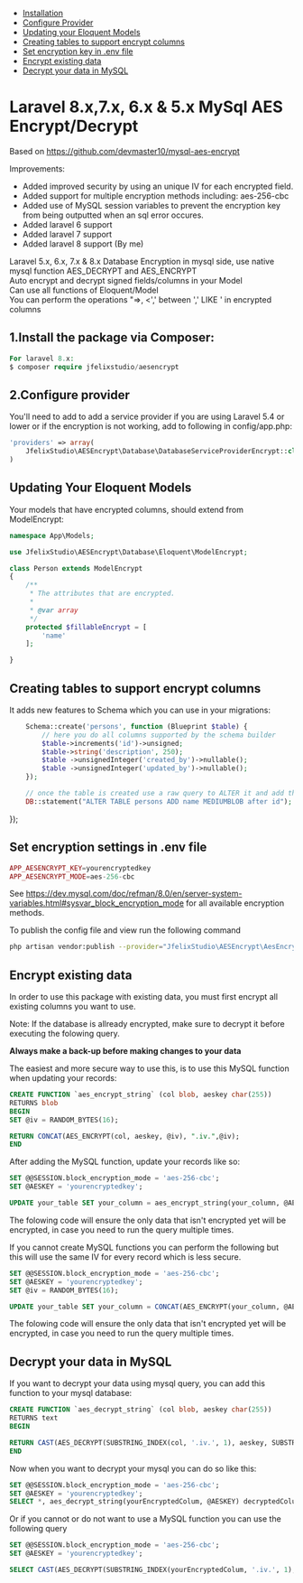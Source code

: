 - [Installation](#1install-the-package-via-composer)
- [Configure Provider](#2configure-provider)
- [Updating your Eloquent Models](#updating-your-eloquent-models)
- [Creating tables to support encrypt columns](#creating-tables-to-support-encrypt-columns)
- [Set encryption key in .env file](#set-encryption-key-in-env-file)
- [Encrypt existing data](#encrypt-existing-data)
- [Decrypt your data in MySQL](#decrypt-your-data-in-mySQL)

# Laravel 8.x,7.x, 6.x & 5.x MySql AES Encrypt/Decrypt

Based on https://github.com/devmaster10/mysql-aes-encrypt

Improvements:

- Added improved security by using an unique IV for each encrypted field.
- Added support for multiple encryption methods including: aes-256-cbc
- Added use of MySQL session variables to prevent the encryption key from being outputted when an sql error occures.
- Added laravel 6 support
- Added laravel 7 support
- Added laravel 8 support (By me)

Laravel 5.x, 6.x, 7.x & 8.x Database Encryption in mysql side, use native mysql function AES_DECRYPT and AES_ENCRYPT<br>
Auto encrypt and decrypt signed fields/columns in your Model<br>
Can use all functions of Eloquent/Model<br>
You can perform the operations "=>, <',' between ',' LIKE ' in encrypted columns<br>

## 1.Install the package via Composer:

```php
For laravel 8.x:
$ composer require jfelixstudio/aesencrypt

```

## 2.Configure provider

You'll need to add to add a service provider if you are using Laravel 5.4 or lower or if the encryption is not working, add to following in config/app.php:

```php
'providers' => array(
    JfelixStudio\AESEncrypt\Database\DatabaseServiceProviderEncrypt::class
)
```

## Updating Your Eloquent Models

Your models that have encrypted columns, should extend from ModelEncrypt:

```php
namespace App\Models;

use JfelixStudio\AESEncrypt\Database\Eloquent\ModelEncrypt;

class Person extends ModelEncrypt
{
    /**
     * The attributes that are encrypted.
     *
     * @var array
     */
    protected $fillableEncrypt = [
        'name'
    ];

}
```

## Creating tables to support encrypt columns

It adds new features to Schema which you can use in your migrations:

```php
    Schema::create('persons', function (Blueprint $table) {
        // here you do all columns supported by the schema builder
        $table->increments('id')->unsigned;
        $table->string('description', 250);
        $table ->unsignedInteger('created_by')->nullable();
        $table ->unsignedInteger('updated_by')->nullable();
    });

    // once the table is created use a raw query to ALTER it and add the BLOB, MEDIUMBLOB or LONGBLOB
    DB::statement("ALTER TABLE persons ADD name MEDIUMBLOB after id");
```

});

## Set encryption settings in .env file

```php
APP_AESENCRYPT_KEY=yourencryptedkey
APP_AESENCRYPT_MODE=aes-256-cbc
```

See https://dev.mysql.com/doc/refman/8.0/en/server-system-variables.html#sysvar_block_encryption_mode for all available encryption methods.

To publish the config file and view run the following command

```bash
php artisan vendor:publish --provider="JfelixStudio\AESEncrypt\AesEncryptServiceProvider"
```

## Encrypt existing data

In order to use this package with existing data, you must first encrypt all existing columns you want to use.

Note: If the database is allready encrypted, make sure to decrypt it before executing the folowing query.

**Always make a back-up before making changes to your data**

The easiest and more secure way to use this, is to use this MySQL function when updating your records:

```sql
CREATE FUNCTION `aes_encrypt_string` (col blob, aeskey char(255))
RETURNS blob
BEGIN
SET @iv = RANDOM_BYTES(16);

RETURN CONCAT(AES_ENCRYPT(col, aeskey, @iv), ".iv.",@iv);
END
```

After adding the MySQL function, update your records like so:

```sql
SET @@SESSION.block_encryption_mode = 'aes-256-cbc';
SET @AESKEY = 'yourencryptedkey';

UPDATE your_table SET your_column = aes_encrypt_string(your_column, @AESKEY), your_column2 = aes_encrypt_string(your_column2, @AESKEY) WHERE your_column NOT LIKE '%.iv.%';
```

The folowing code will ensure the only data that isn't encrypted yet will be encrypted, in case you need to run the query multiple times.

If you cannot create MySQL functions you can perform the following but this will use the same IV for every record which is less secure.

```sql
SET @@SESSION.block_encryption_mode = 'aes-256-cbc';
SET @AESKEY = 'yourencryptedkey';
SET @iv = RANDOM_BYTES(16);

UPDATE your_table SET your_column = CONCAT(AES_ENCRYPT(your_column, @AESKEY, @iv), ".iv.",@iv), your_column2 = CONCAT(AES_ENCRYPT(your_column2, @AESKEY, @iv), ".iv.",@iv) WHERE your_column NOT LIKE '%.iv.%';
```

The folowing code will ensure the only data that isn't encrypted yet will be encrypted, in case you need to run the query multiple times.

## Decrypt your data in MySQL

If you want to decrypt your data using mysql query, you can add this function to your mysql database:

```sql
CREATE FUNCTION `aes_decrypt_string` (col blob, aeskey char(255))
RETURNS text
BEGIN

RETURN CAST(AES_DECRYPT(SUBSTRING_INDEX(col, '.iv.', 1), aeskey, SUBSTRING_INDEX(col, '.iv.', -1)) as char);
END
```

Now when you want to decrypt your mysql you can do so like this:

```sql
SET @@SESSION.block_encryption_mode = 'aes-256-cbc';
SET @AESKEY = 'yourencryptedkey';
SELECT *, aes_decrypt_string(yourEncryptedColum, @AESKEY) decryptedColumn, aes_decrypt_string(yourEncryptedColum2, @AESKEY) decryptedColumn2  FROM yourtable;
```

Or if you cannot or do not want to use a MySQL function you can use the following query

```sql
SET @@SESSION.block_encryption_mode = 'aes-256-cbc';
SET @AESKEY = 'yourencryptedkey';

SELECT CAST(AES_DECRYPT(SUBSTRING_INDEX(yourEncryptedColum, '.iv.', 1), @AESKEY, SUBSTRING_INDEX(yourEncryptedColum, '.iv.', -1)) as CHAR)  decrypted_column FROM yourtable WHERE yourEncryptedColum LIKE '%.iv.%';
```
